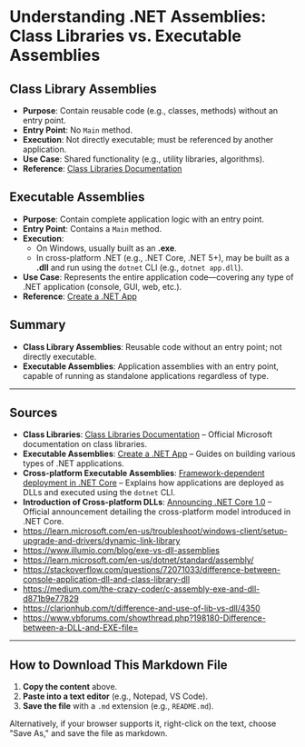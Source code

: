 # Understanding .NET Assemblies: Class Libraries vs. Executable Assemblies

## Class Library Assemblies
- **Purpose**: Contain reusable code (e.g., classes, methods) without an entry point.
- **Entry Point**: No `Main` method.
- **Execution**: Not directly executable; must be referenced by another application.
- **Use Case**: Shared functionality (e.g., utility libraries, algorithms).
- **Reference**: [Class Libraries Documentation](https://learn.microsoft.com/en-us/dotnet/standard/class-libraries)

## Executable Assemblies
- **Purpose**: Contain complete application logic with an entry point.
- **Entry Point**: Contains a `Main` method.
- **Execution**: 
  - On Windows, usually built as an **.exe**.
  - In cross-platform .NET (e.g., .NET Core, .NET 5+), may be built as a **.dll** and run using the `dotnet` CLI (e.g., `dotnet app.dll`).
- **Use Case**: Represents the entire application code—covering any type of .NET application (console, GUI, web, etc.).
- **Reference**: [Create a .NET App](https://learn.microsoft.com/en-us/dotnet/core/tutorials/)

## Summary
- **Class Library Assemblies**: Reusable code without an entry point; not directly executable.
- **Executable Assemblies**: Application assemblies with an entry point, capable of running as standalone applications regardless of type.

---

## Sources
- **Class Libraries**: [Class Libraries Documentation](https://learn.microsoft.com/en-us/dotnet/standard/class-libraries) – Official Microsoft documentation on class libraries.
- **Executable Assemblies**: [Create a .NET App](https://learn.microsoft.com/en-us/dotnet/core/tutorials/) – Guides on building various types of .NET applications.
- **Cross-platform Executable Assemblies**: [Framework-dependent deployment in .NET Core](https://learn.microsoft.com/en-us/dotnet/core/deploying/#framework-dependent-deployment) – Explains how applications are deployed as DLLs and executed using the `dotnet` CLI.
- **Introduction of Cross-platform DLLs**: [Announcing .NET Core 1.0](https://devblogs.microsoft.com/dotnet/announcing-net-core-1-0/) – Official announcement detailing the cross-platform model introduced in .NET Core.
- https://learn.microsoft.com/en-us/troubleshoot/windows-client/setup-upgrade-and-drivers/dynamic-link-library
- https://www.illumio.com/blog/exe-vs-dll-assemblies
- https://learn.microsoft.com/en-us/dotnet/standard/assembly/
- https://stackoverflow.com/questions/72071033/difference-between-console-application-dll-and-class-library-dll
- https://medium.com/the-crazy-coder/c-assembly-exe-and-dll-d871b9e77829
- https://clarionhub.com/t/difference-and-use-of-lib-vs-dll/4350
- https://www.vbforums.com/showthread.php?198180-Difference-between-a-DLL-and-EXE-file=
---

## How to Download This Markdown File
1. **Copy the content** above.
2. **Paste into a text editor** (e.g., Notepad, VS Code).
3. **Save the file** with a `.md` extension (e.g., `README.md`).

Alternatively, if your browser supports it, right-click on the text, choose "Save As," and save the file as markdown.
